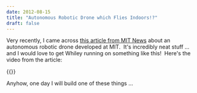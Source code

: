 ```yaml
---
date: 2012-08-15
title: "Autonomous Robotic Drone which Flies Indoors!?"
draft: false
---
```


Very recently, I came across [this article from MIT News](http://web.mit.edu/newsoffice/2012/autonomous-robotic-plane-flies-indoors-0810.html) about an autonomous robotic drone developed at MIT</a>.  It's incredibly neat stuff ... and I would love to get Whiley running on something like this!  Here's the video from the article:

{{<youtube id="kYs215TgI7c">}}

Anyhow, one day I will build one of these things ...
